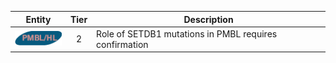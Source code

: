 |Entity|Tier|Description              |
|:----:|:----:|------------------------------|
|![PMBL](images/icons/PMBL_tier2.png) | 2 | Role of SETDB1 mutations in PMBL requires confirmation|

